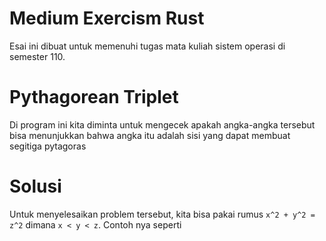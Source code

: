 # Medium Exercism Rust

Esai ini dibuat untuk memenuhi tugas mata kuliah sistem operasi di semester 110.

# Pythagorean Triplet

Di program ini kita diminta untuk mengecek apakah angka-angka tersebut bisa menunjukkan bahwa angka itu adalah sisi yang dapat membuat segitiga pytagoras

# Solusi

Untuk menyelesaikan problem tersebut, kita bisa pakai rumus `x^2 + y^2 = z^2` dimana `x < y < z`. Contoh nya seperti

